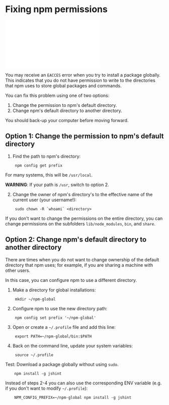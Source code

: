 <!--
title: 03 - Fixing npm permissions
featured: true
-->

# Fixing npm permissions

<iframe src="//www.youtube.com/embed/bxvybxYFq2o" frameborder="0" allowfullscreen></iframe>

You may receive an `EACCES` error when you try to install a package globally. This indicates that you do not have permission to write to the directories that npm uses to store global packages and commands.

You can fix this problem using one of two options: 

1. Change the permission to npm's default directory.
1. Change npm's default directory to another directory.

You should back-up your computer before moving forward.

## Option 1: Change the permission to npm's default directory

1. Find the path to npm's directory:

        npm config get prefix

  For many systems, this will be `/usr/local`.

  **WARNING**: If your path is `/usr`, switch to option 2.

2. Change the owner of npm's directory's to the effective name of the current user (your username!):

        sudo chown -R `whoami` <directory>

  If you don't want to change the permissions on the entire directory, you can change permissions on the subfolders `lib/node_modules`, `bin`, and `share`.

## Option 2: Change npm's default directory to another directory

There are times when you do not want to change ownership of the default directory that npm uses; for example, if you are sharing a machine with other users.

In this case, you can configure npm to use a different directory.

1. Make a directory for global installations:

        mkdir ~/npm-global

1. Configure npm to use the new directory path:

        npm config set prefix '~/npm-global'

1. Open or create a `~/.profile` file and add this line:

        export PATH=~/npm-global/bin:$PATH

1. Back on the command line, update your system variables:

        source ~/.profile

Test: Download a package globally without using `sudo`.

        npm install -g jshint

Instead of steps 2-4 you can also use the corresponding ENV variable (e.g. if you don't want to modify `~/.profile`):

        NPM_CONFIG_PREFIX=~/npm-global npm install -g jshint
